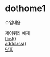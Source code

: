 # dothome1
수업내용

제이쿼리 예제<br>
<a href="https://kim-chae-young.github.io/dothome1/jquery/jquery04_find.html">find()</a><br>
<a href="https://kim-chae-young.github.io/dothome1/jquery/jquery06_addclass2.html">addclass()</a><br>
<a href="http://cheyoung12.dothome.co.kr">닷홈<br>
